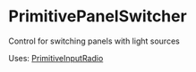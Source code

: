 # PrimitivePanelSwitcher

Control for switching panels with light sources

Uses: [PrimitiveInputRadio](#primitiveinputradio)
